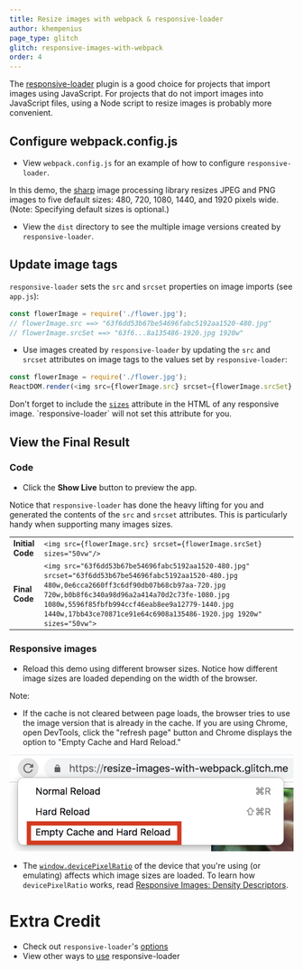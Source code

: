 ```yaml
---
title: Resize images with webpack & responsive-loader
author: khempenius
page_type: glitch
glitch: responsive-images-with-webpack
order: 4
---
```


<div class="aside note">
The
<a href="https://github.com/herrstucki/responsive-loader">responsive-loader</a> plugin is a
good choice for projects that import images using JavaScript. For projects that
do not import images into JavaScript files, using a Node script to resize images
is probably more convenient.
</div>

## Configure webpack.config.js

- View `webpack.config.js` for an example of how to configure
`responsive-loader`.

In this demo, the [sharp](http://sharp.dimens.io/en/stable/) image processing
library resizes JPEG and PNG images to five default sizes: 480, 720, 1080, 1440,
and 1920 pixels wide. (Note: Specifying default sizes is optional.)

- View the `dist` directory to see the multiple image versions created by
`responsive-loader`.

## Update image tags

`responsive-loader` sets the `src` and `srcset` properties on image imports (see
`app.js`):

```javascript
const flowerImage = require('./flower.jpg');
// flowerImage.src ==> "63f6dd53b67be54696fabc5192aa1520-480.jpg"
// flowerImage.srcSet ==> "63f6...8a135486-1920.jpg 1920w"
```

- Use images created by `responsive-loader` by updating the `src` and `srcset`
attributes on image tags to the values set by `responsive-loader`:

```javascript
const flowerImage = require('./flower.jpg');
ReactDOM.render(<img src={flowerImage.src} srcset={flowerImage.srcSet} sizes="50vw">, ...);
```

<div class="aside note">
Don't forget to include the
<a href="https://developer.mozilla.org/en-US/docs/Web/HTML/Element/img#attr-sizes"><code>sizes</code></a>
attribute in the HTML of any responsive image. `responsive-loader` will not set
this attribute for you.
</div>

## View the Final Result

### Code

- Click the **Show Live** button to preview the app.

<web-screenshot type="show-live"></web-screenshot>

Notice that `responsive-loader` has done the heavy lifting for you and generated
the contents of the `src` and `srcset` attributes. This is particularly handy
when supporting many images sizes.

<table>
<tbody>
<tr>
<td><strong>Initial Code</strong></td>
<td>
<code>&lt;img src={flowerImage.src} srcset={flowerImage.srcSet} sizes="50vw"/&gt;</code>
</td>
</tr>
<tr>
<td><strong>Final Code</strong></td>
<td>
<code>&lt;img src="63f6dd53b67be54696fabc5192aa1520-480.jpg" srcset="63f6dd53b67be54696fabc5192aa1520-480.jpg 480w,0e6cca2660ff3c6df90db07b68cb97aa-720.jpg 720w,b0b8f6c340a98d96a2a414a70d2c73fe-1080.jpg 1080w,5596f85fbfb994ccf46eab8ee9a12779-1440.jpg 1440w,17bb43ce70871ce91e64c6908a135486-1920.jpg 1920w" sizes="50vw"&gt;</code>
</td>
</tr>
</tbody>
</table>

### Responsive images

- Reload this demo using different browser sizes. Notice how different image
sizes are loaded depending on the width of the browser.

Note:

+  If the cache is not cleared between page loads, the browser tries to
    use the image version that is already in the cache. If you are using
    Chrome, open DevTools, click the "refresh page" button and Chrome displays
    the option to "Empty Cache and Hard Reload."

![image](./empty-cache.png "How to empty cache and hard reload")

+  The
    [`window.devicePixelRatio`](https://developer.mozilla.org/en-US/docs/Web/API/Window/devicePixelRatio)
    of the device that you're using (or emulating) affects which image sizes
    are loaded. To learn how `devicePixelRatio` works, read [Responsive Images: Density Descriptors](/fast/serve-responsive-images/codelab-density-descriptors).

# Extra Credit

+  Check out `responsive-loader`'s
    [options](https://github.com/herrstucki/responsive-loader#options)
+  View other ways to
    [use](https://github.com/herrstucki/responsive-loader#usage) responsive-loader
